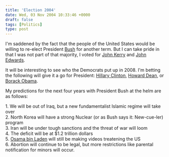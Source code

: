 ```yaml
---
title: 'Election 2004'
date: Wed, 03 Nov 2004 10:33:46 +0000
draft: false
tags: [Politics]
type: post
---
```


I'm saddened by the fact that the people of the United States would be willing to re-elect President [Bush](http://en.wikipedia.org/wiki/George_W_Bush) for another term. But I can take pride in that I was not part of that majority, I voted for [John Kerry](http://en.wikipedia.org/wiki/John_F_Kerry) and [John Edwards](http://en.wikipedia.org/wiki/John_edwards).

It will be interesting to see who the Democrats put up in 2008. I'm betting the following will give it a go for President: [Hillary Clinton](http://en.wikipedia.org/wiki/Hillary_Clinton), [Howard Dean](http://en.wikipedia.org/wiki/Howard_Dean), or [Borack Obama](http://en.wikipedia.org/wiki/Barack_Obama).

My predictions for the next four years with President Bush at the helm are as follows:

1\. We will be out of Iraq, but a new fundamentalist Islamic regime will take over  
2\. North Korea will have a strong Nuclear (or as Bush says it: New-cue-ler) program  
3\. Iran will be under tough sanctions and the threat of war will loom  
4\. The deficit will be at $1.2 trillion dollars  
5\. [Osama bin Laden](http://en.wikipedia.org/wiki/Osama_bin_laden) will still be making videos treatening the US  
6\. Abortion will continue to be legal, but more restrictions like parental notification for minors will occur.